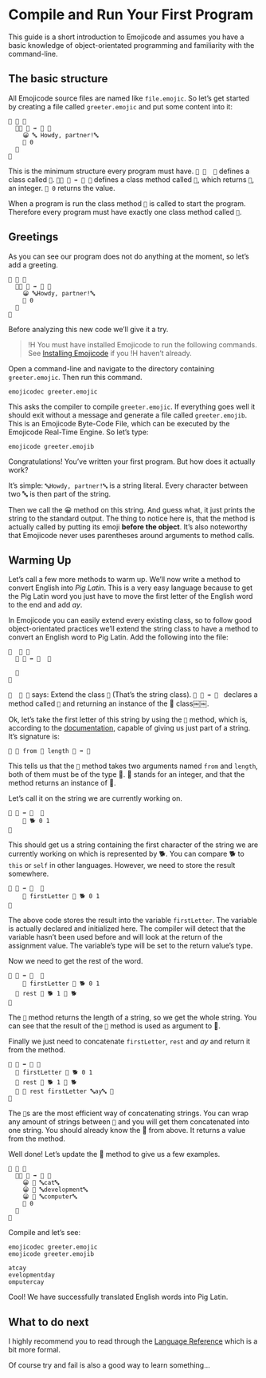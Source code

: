 # Compile and Run Your First Program

This guide is a short introduction to Emojicode and assumes you have a basic knowledge of object-orientated programming and familiarity with the command-line.

## The basic structure

All Emojicode source files are named like `file.emojic`. So let’s get started by creating a file called `greeter.emojic` and put some content into it:

```
🐇 🐼 🍇
  🐇🐖 🏁 ➡️ 🚂 🍇
    😀 🔤￼Howdy, partner!🔤
    🍎 0
  🍉
🍉
```

This is the minimum structure every program must have. `🐇 🐼￼ 🍇` defines a class called `🐼`. `🐇🐖 🏁 ➡️ 🚂 🍇`
defines a class method called `🏁`, which returns `🚂`, an integer. `🍎 0` returns the value.

When a program is run the class method `🏁` is called to start the program. Therefore every program must have exactly one class method called `🏁`.

## Greetings

As you can see our program does not do anything at the moment, so let’s add a greeting.

```
🐇 🐼 🍇
  🐇🐖 🏁 ➡️ 🚂 🍇
    😀 🔤Howdy, partner!🔤
    🍎 0
  🍉
🍉
```

Before analyzing this new code we’ll give it a try.

>!H You must have installed Emojicode to run the following commands. See [Installing Emojicode](install.html) if you
>!H haven’t already.

Open a command-line and navigate to the directory containing `greeter.emojic`. Then run this command.

```
emojicodec greeter.emojic
```

This asks the compiler to compile `greeter.emojic`. If everything goes well it should exit without a message and generate a file called `greeter.emojib`. This is an Emojicode Byte-Code File, which can be executed by the Emojicode Real-Time Engine. So let’s type:

```
emojicode greeter.emojib
```

Congratulations! You’ve written your first program. But how does it actually work?

It’s simple: `🔤Howdy, partner!🔤` is a string literal. Every character between two 🔤 is then part of the string.

Then we call the 😀 method on this string. And guess what, it just prints the string to the standard output. The thing to notice here is, that the method is actually called by putting its emoji **before the object**. It’s also noteworthy that Emojicode never uses parentheses around arguments to method calls.

## Warming Up

Let’s call a few more methods to warm up. We’ll now write a method to convert English into *Pig Latin*. This is a very easy language because to get the Pig Latin word you just have to move the first letter of the English word to the end and add *ay*.

In Emojicode you can easily extend every existing class, so to follow good object-orientated practices we’ll extend the string class to have a method to convert an English word to Pig Latin. Add the following into the file:

```
🐋 ￼🔡 🍇
  🐖 🐷 ➡️ 🔡￼ 🍇
  ￼￼
  🍉
🍉
```

`🐋 ￼🔡 🍇` says: Extend the class `🔡` (That’s the string class). `🐖 🐷 ➡️ 🔡￼` declares a method called `🐷` and
returning an instance of the 🔡 class￼￼.

Ok, let’s take the first letter of this string by using the `🔪` method, which is, according to the [documentation](../packages/s/t5535756609.html#m🔪), capable of giving us just part of a string. It’s signature is:

```
🐖 🔪 from 🚂 length 🚂 ➡️ 🔡
```   

This tells us that the `🔪` method takes two arguments named `from` and `length`, both of them must be of the type 🚂.
🚂 stands for an integer, and that the method returns an instance of 🔡.

Let’s call it on the string we are currently working on.

```
🐖 🐷 ➡️ 🔡￼ 🍇
￼￼  🔪 🐕 0 1
🍉
```

This should get us a string containing the first character of the string we are currently working on which is represented by 🐕. You can compare 🐕 to `this` or `self` in other languages. However, we need to store the result somewhere.

```
🐖 🐷 ➡️ 🔡￼ 🍇
￼￼  🍮 firstLetter 🔪 🐕 0 1
🍉
```

The above code stores the result into the variable `firstLetter`. The variable is actually declared and initialized here. The compiler will detect that the variable hasn’t been used before and will look at the return of the assignment value. The variable’s type will be set to the return value’s type.

Now we need to get the rest of the word.

```
🐖 🐷 ➡️ 🔡￼ 🍇
￼￼  🍮 firstLetter 🔪 🐕 0 1
  🍮 rest 🔪 🐕 1 📏 🐕
🍉
```

The `📏` method returns the length of a string, so we get the whole string. You can see that the result of the `📏`  method is used as argument to 🔪.

Finally we just need to concatenate `firstLetter`, `rest` and *ay* and return it from the method.

```
🐖 🐷 ➡️ 🔡 🍇
  🍮 firstLetter 🔪 🐕 0 1
  🍮 rest 🔪 🐕 1 📏 🐕
  🍎 🍪 rest firstLetter 🔤ay🔤 🍪
🍉
```

The `🍪`s are the most efficient way of concatenating strings. You can wrap any amount of strings between `🍪` and you will get them concatenated into one string. You should already know the 🍎 from above. It returns a value from the method.

Well done! Let’s update the 🏁 method to give us a few examples.

```
🐇 🐼 🍇
  🐇🐖 🏁 ➡️ 🚂 🍇
    😀 🐷 🔤cat🔤
    😀 🐷 🔤development🔤
    😀 🐷 🔤computer🔤
    🍎 0
  🍉
🍉
```

Compile and let’s see:

```
emojicodec greeter.emojic
emojicode greeter.emojib
```

```
atcay
evelopmentday
omputercay
```

Cool! We have successfully translated English words into Pig Latin.

## What to do next

I highly recommend you to read through the [Language Reference](../reference) which is a bit more formal.

Of course try and fail is also a good way to learn something...
